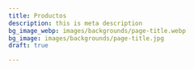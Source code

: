 ```yaml
---
title: Productos
description: this is meta description
bg_image_webp: images/backgrounds/page-title.webp
bg_image: images/backgrounds/page-title.jpg
draft: true

---
```

